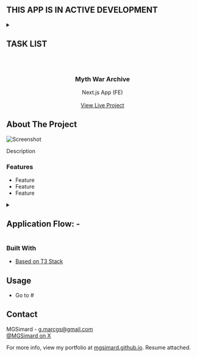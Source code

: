 ## THIS APP IS IN ACTIVE DEVELOPMENT

<details>
<summary><h2>TASK LIST<h2></summary>

- [ ] Add top/left style reset on closing dialog (using dialog api instead of react render, so no useEffect unmount possible)
- [ ] Add boundary constraints to prevent image from being dragged away from its constraints (snap right to right, left to left etc)
- [ ] Decide on a threshold for 3rd party image hosting (100kb+?)
- [ ] For map assets, show a compressed webp of fullmap and offer a zipped download of all jpg tiles
- [ ] Decide on page subnav icons - bland svgs vs in-game UI icons
- [ ] Prettify h3 section headers
- [ ] Add class icons to races section, or full character images
- [ ] Prettify h4 section headings
- [ ] Fill out regions section
- [ ] Figure out if I want gold gradient lettering for nav icons & text (at least core ones)
- [ ] Figure out if I want header backgrounds in pages
- [ ] Nested ul submenu in nav links
- [ ] Decide if I want page footer or nav footer (icons etc)
- [ ] Think about adding a Guides page with more in-depth info for classes, guides etc rather than lore.

</details>

<br/>
<div align="center">

<h3 align="center">Myth War Archive</h3>
<p align="center">
Next.js App (FE)
<br/>
<br/>
<a href="#">View Live Project</a>
</p>
</div>

## About The Project

![Screenshot](#)

Description

### Features

- Feature
- Feature
- Feature

<details>
<summary><h2>Application Flow: -</h2></summary>
<p>Desc</p>

1. Stuff

</details>

### Built With

- [Based on T3 Stack](https://create.t3.gg/)

## Usage

- Go to #

## Contact

MGSimard - g.marcgs@gmail.com  
[@MGSimard on X](https://x.com/MGSimard)

For more info, view my portfolio at [mgsimard.github.io](https://mgsimard.github.io). Resume attached.
